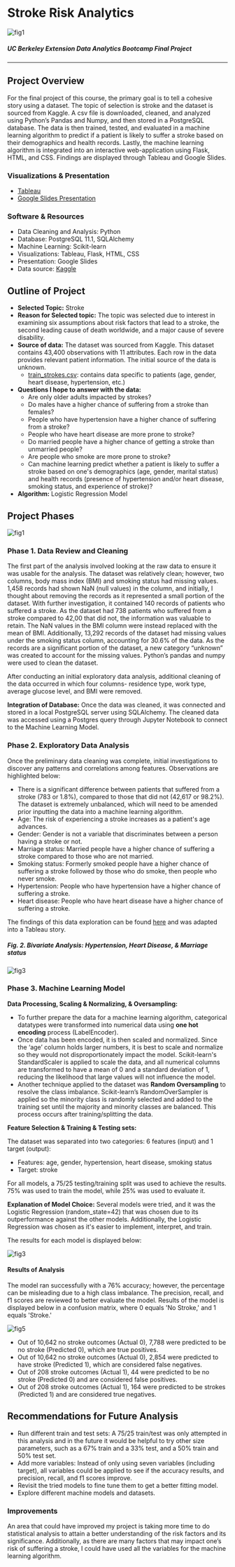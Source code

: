 # Stroke Risk Analytics
![fig1](https://github.com/retroxsky06/Final_Project/blob/main/images/Kerfin7-NEA-2134.jpg)

##### UC Berkeley Extension Data Analytics Bootcamp Final Project
*** 
## Project Overview
For the final project of this course, the primary goal is to tell a cohesive story using a dataset. The topic of selection is stroke and the dataset is sourced from Kaggle. A csv file is downloaded, cleaned, and analyzed using Python’s Pandas and Numpy, and then stored in a PostgreSQL database.  The data is then trained, tested, and evaluated in a machine learning algorithm to predict if a patient is likely to suffer a stroke based on their demographics and health records. Lastly, the machine learning algorithm is integrated into an interactive web-application using Flask, HTML, and CSS. Findings are displayed through Tableau and Google Slides.

### Visualizations & Presentation
- [Tableau](https://public.tableau.com/app/profile/vanessa.aczon/viz/StrokeVisualizations/StrokeRiskExploratoryDataAnalysis?publish=yes) 
- [Google Slides Presentation](https://docs.google.com/presentation/d/1WRe8fT-RepbuLN0IkvtqbzeTYKDBZzdOCxoXhsSKN3E/edit?usp=sharing)

### Software & Resources
- Data Cleaning and Analysis: Python
- Database: PostgreSQL 11.1, SQLAlchemy
- Machine Learning: Scikit-learn
- Visualizations: Tableau, Flask, HTML, CSS
- Presentation: Google Slides
- Data source: [Kaggle](https://kaggle.com/datasets)

## Outline of Project
- **Selected Topic:** Stroke
- **Reason for Selected topic:** The topic was selected due to interest in examining six assumptions about risk factors that lead to a stroke, the second leading cause of death worldwide, and a major cause of severe disability.
- **Source of data:** The dataset was sourced from Kaggle. This dataset contains 43,400 observations with 11 attributes. Each row in the data provides relevant patient information. The initial source of the data is unknown.
  - [train_strokes.csv](https://github.com/retroxsky06/Final_Project/blob/main/Resources/train_strokes.csv): contains data specific to patients (age, gender, heart disease, hypertension, etc.)
- **Questions I hope to answer with the data:**
  - Are only older adults impacted by strokes?
  - Do males have a higher chance of suffering from a stroke than females?
  - People who have hypertension have a higher chance of suffering from a stroke?
  - People who have heart disease are more prone to stroke?
  - Do married people have a higher chance of getting a stroke than unmarried people?
  - Are people who smoke are more prone to stroke?
  - Can machine learning predict whether a patient is likely to suffer a stroke based on one's demographics (age, gender, marital status) and health records (presence of hypertension and/or heart disease, smoking status, and experience of stroke)?
- **Algorithm:** Logistic Regression Model

## Project Phases
![fig1](https://github.com/retroxsky06/Final_Project/blob/main/images/data_flowchart.png)
### Phase 1. Data Review and Cleaning
The first part of the analysis involved looking at the raw data to ensure it was usable for the analysis. The dataset was relatively clean; however, two columns, body mass index (BMI) and smoking status had missing values. 1,458 records had shown NaN (null values) in the column, and initially, I thought about removing the records as it represented a small portion of the dataset.  With further investigation, it contained 140 records of patients who suffered a stroke.  As the dataset had 738 patients who suffered from a stroke compared to 42,00 that did not, the information was valuable to retain.  The NaN values in the BMI column were instead replaced with the mean of BMI.  Additionally, 13,292 records of the dataset had missing values under the smoking status column, accounting for 30.6% of the data.  As the records are a significant portion of the dataset, a new category “unknown” was created to account for the missing values. Python’s pandas and numpy were used to clean the dataset. 

After conducting an initial exploratory data analysis, additional cleaning of the data occurred in which four columns- residence type, work type, average glucose level, and BMI were removed.  
 
**Integration of Database:** Once the data was cleaned, it was connected and stored in a local PostgreSQL server using SQLAlchemy. The cleaned data was accessed using a Postgres query through Jupyter Notebook to connect to the Machine Learning Model. 

### Phase 2. Exploratory Data Analysis
Once the preliminary data cleaning was complete, initial investigations to discover any patterns and correlations among features. Observations are highlighted below:
- There is a significant difference between patients that suffered from a stroke (783 or 1.8%), compared to those that did not (42,617 or 98.2%). The dataset is extremely unbalanced, which will need to be amended prior inputting the data into a machine learning algorithm.
- Age: The risk of experiencing a stroke increases as a patient's age advances.
- Gender: Gender is not a variable that discriminates between a person having a stroke or not.
- Marriage status: Married people have a higher chance of suffering a stroke compared to those who are not married.
- Smoking status: Formerly smoked people have a higher chance of suffering a stroke followed by those who do smoke, then people who never smoke.
- Hypertension: People who have hypertension have a higher chance of suffering a stroke.
- Heart disease: People who have heart disease have a higher chance of suffering a stroke.

The findings of this data exploration can be found [here](https://github.com/retroxsky06/Final_Project/blob/main/data_cleaning_and_analysis/exploratory_data_analysis.ipynb) and was adapted into a Tableau story.

##### Fig. 2. Bivariate Analysis: Hypertension, Heart Disease, & Marriage status
![fig3](https://github.com/retroxsky06/Final_Project/blob/main/images/bivar_analysis.png)

### Phase 3. Machine Learning Model
**Data Processing, Scaling & Normalizing, & Oversampling:**
- To further prepare the data for a machine learning algorithm, categorical datatypes were transformed into numerical data using **one hot encoding** process (LabelEncoder).
- Once data has been encoded, it is then scaled and normalized. Since the ‘age’ column holds larger numbers, it is best to scale and normalize so they would not disproportionately impact the model. Scikit-learn's StandardScaler is applied to scale the data, and all numerical columns are transformed to have a mean of 0 and a standard deviation of 1, reducing the likelihood that large values will not influence the model. 
- Another technique applied to the dataset was **Random Oversampling** to resolve the class imbalance.  Scikit-learn’s RandomOverSampler is applied so the minority class is randomly selected and added to the training set until the majority and minority classes are balanced. This process occurs after training/splitting the data.

**Feature Selection & Training & Testing sets:**

The dataset was separated into two categories: 6 features (input) and 1 target (output):
- Features: age, gender, hypertension, heart disease, smoking status
- Target: stroke

For all models, a 75/25 testing/training split was used to achieve the results. 75% was used to train the model, while 25% was used to evaluate it.

**Explanation of Model Choice:**  Several models were tried, and it was the Logistic Regression (random_state=42) that was chosen due to its outperformance against the other models. Additionally, the Logistic Regression was chosen as it's easier to implement, interpret, and train.

The results for each model is displayed below:

![fig3](https://github.com/retroxsky06/Final_Project/blob/main/images/model_test_run.png)

#### Results of Analysis
The model ran successfully with a 76% accuracy; however, the percentage can be misleading due to a high class imbalance.  The precision, recall, and f1 scores are reviewed to better evaluate the model. Results of the model is displayed below in a confusion matrix, where 0 equals 'No Stroke,' and 1 equals 'Stroke.'

![fig5](https://github.com/retroxsky06/Final_Project/blob/main/images/model_run.png)

- Out of 10,642 no stroke outcomes (Actual 0), 7,788 were predicted to be no stroke (Predicted 0), which are true positives. 
- Out of 10,642 no stroke outcomes (Actual 0), 2,854 were predicted to have stroke (Predicted 1), which are considered false negatives.
- Out of 208 stroke outcomes (Actual 1), 44 were predicted to be no stroke (Predicted 0) and are considered false positives.
- Out of 208  stroke outcomes (Actual 1), 164 were predicted to be strokes (Predicted 1) and are considered true negatives.

## Recommendations for Future Analysis
- Run different train and test sets: A 75/25 train/test was only attempted in this analysis and in the future it would be helpful to try other size parameters, such as a 67% train and a 33% test, and a 50% train and 50% test set.
- Add more variables: Instead of only using seven variables (including target), all variables could be applied to see if the accuracy results, and precision, recall, and f1 scores improve. 
- Revisit the tried models to fine tune them to get a better fitting model.
- Explore different machine models and datasets.

### Improvements
An area that could have improved my project is taking more time to do statistical analysis to attain a better understanding of the risk factors and its significance. Additionally, as there are many factors that may impact one’s risk of suffering a stroke, I could have used all the variables for the machine learning algorithm.



